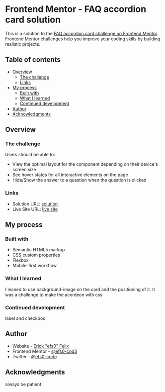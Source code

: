 # Frontend Mentor - FAQ accordion card solution

This is a solution to the [FAQ accordion card challenge on Frontend Mentor](https://www.frontendmentor.io/challenges/faq-accordion-card-XlyjD0Oam). Frontend Mentor challenges help you improve your coding skills by building realistic projects. 

## Table of contents

- [Overview](#overview)
  - [The challenge](#the-challenge)
  - [Links](#links)
- [My process](#my-process)
  - [Built with](#built-with)
  - [What I learned](#what-i-learned)
  - [Continued development](#continued-development)
- [Author](#author)
- [Acknowledgments](#acknowledgments)

## Overview

### The challenge

Users should be able to:

- View the optimal layout for the component depending on their device's screen size
- See hover states for all interactive elements on the page
- Hide/Show the answer to a question when the question is clicked

### Links

- Solution URL: [solution](https://github.com/efs0-cod3/FAQ)
- Live Site URL: [live site](https://efs0-cod3.github.io/FAQ/)

## My process

### Built with

- Semantic HTML5 markup
- CSS custom properties
- Flexbox
- Mobile-first workflow

### What I learned

I leaned to use background-image on the card and the positioning of it. It was a challenge to make the acordeon with css

### Continued development

label and checkbox


## Author

- Website - [Erick "efs0" Felix](https://github.com/efs0-cod3)
- Frontend Mentor - [@efs0-cod3](https://www.frontendmentor.io/profile/efs0-cod3)
- Twitter - [@efs0-code](https://www.twitter.com/efs0-code])


## Acknowledgments

always be patient 
